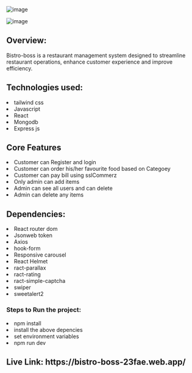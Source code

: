 ![image](https://github.com/user-attachments/assets/0b4e19d2-51f6-46d2-8ce7-d9153b07815e)

![image](https://github.com/user-attachments/assets/76faddbb-567f-4892-b49c-ed82ede965da)

<h2>Overview:</h2>
<p>Bistro-boss is a restaurant management system designed to streamline restaurant operations, enhance customer experience and improve efficiency. </p>

<h2>Technologies used:</h2>
<li>tailwind css</li>
<li>Javascript</li>
<li>React</li>
<li>Mongodb</li>
<li>Express js</li>

<h2>Core Features</h2>
<li>Customer can Register and login</li>
<li>Customer can order his/her favourite food based on Categoey</li>
<li>Customer can pay bill using sslCommerz</li>
<li>Only admin can add items</li>
<li>Admin can see all users and can delete</li>
<li>Admin can delete any items</li>

<h2>Dependencies:</h2>
<li>React router dom</li>
<li>Jsonweb token</li>
<li>Axios</li>
<li>hook-form</li>
<li>Responsive carousel</li>
<li>React Helmet</li>
<li>ract-parallax</li>
<li>ract-rating</li>
<li>ract-simple-captcha</li>
<li>swiper</li>
<li>sweetalert2</li>

<h3>Steps to Run the project:</h3>
<li>npm install</li>
<li>install the above depencies</li>
<li>set environment variables </li>
<li>npm run dev</li>

<h2>Live Link: https://bistro-boss-23fae.web.app/</h2>

